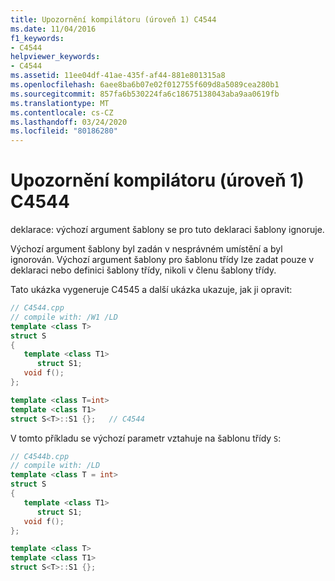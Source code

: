 ```yaml
---
title: Upozornění kompilátoru (úroveň 1) C4544
ms.date: 11/04/2016
f1_keywords:
- C4544
helpviewer_keywords:
- C4544
ms.assetid: 11ee04df-41ae-435f-af44-881e801315a8
ms.openlocfilehash: 6aee8ba6b07e02f012755f609d8a5089cea280b1
ms.sourcegitcommit: 857fa6b530224fa6c18675138043aba9aa0619fb
ms.translationtype: MT
ms.contentlocale: cs-CZ
ms.lasthandoff: 03/24/2020
ms.locfileid: "80186280"
---
```

# <a name="compiler-warning-level-1-c4544"></a>Upozornění kompilátoru (úroveň 1) C4544

deklarace: výchozí argument šablony se pro tuto deklaraci šablony ignoruje.

Výchozí argument šablony byl zadán v nesprávném umístění a byl ignorován. Výchozí argument šablony pro šablonu třídy lze zadat pouze v deklaraci nebo definici šablony třídy, nikoli v členu šablony třídy.

Tato ukázka vygeneruje C4545 a další ukázka ukazuje, jak ji opravit:

```cpp
// C4544.cpp
// compile with: /W1 /LD
template <class T>
struct S
{
   template <class T1>
      struct S1;
   void f();
};

template <class T=int>
template <class T1>
struct S<T>::S1 {};   // C4544
```

V tomto příkladu se výchozí parametr vztahuje na šablonu třídy `S`:

```cpp
// C4544b.cpp
// compile with: /LD
template <class T = int>
struct S
{
   template <class T1>
      struct S1;
   void f();
};

template <class T>
template <class T1>
struct S<T>::S1 {};
```
